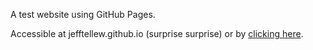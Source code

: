 A test website using GitHub Pages.

Accessible at jefftellew.github.io (surprise surprise) or by [clicking here](https://www.google.com "jefftellew.github.io").
